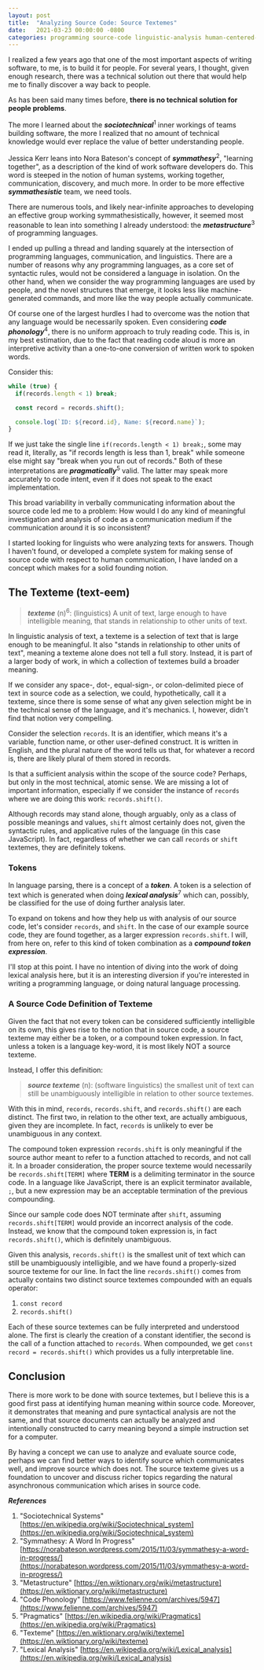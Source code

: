 ```yaml
---
layout: post
title:  "Analyzing Source Code: Source Textemes"
date:   2021-03-23 00:00:00 -0800
categories: programming source-code linguistic-analysis human-centered-source
---
```


I realized a few years ago that one of the most important aspects of writing software, to me, is to build it for people. For several years, I thought, given enough research, there was a technical solution out there that would help me to finally discover a way back to people.

As has been said many times before, **there is no technical solution for people problems**.

The more I learned about the **_sociotechnical_**<sup>1</sup> inner workings of teams building software, the more I realized that no amount of technical knowledge would ever replace the value of better understanding people.

Jessica Kerr leans into Nora Bateson's concept of **_symmathesy_**<sup>2</sup>, "learning together", as a description of the kind of work software developers do. This word is steeped in the notion of human systems, working together, communication, discovery, and much more. In order to be more effective **_symmathesistic_** team, we need tools.

There are numerous tools, and likely near-infinite approaches to developing an effective group working symmathesistically, however, it seemed most reasonable to lean into something I already understood: the **_metastructure_**<sup>3</sup> of programming languages.

I ended up pulling a thread and landing squarely at the intersection of programming languages, communication, and linguistics. There are a number of reasons why any programming languages, as a core set of syntactic rules, would not be considered a language in isolation. On the other hand, when we consider the way programming languages are used by people, and the novel structures that emerge, it looks less like machine-generated commands, and more like the way people actually communicate.<!--more-->

Of course one of the largest hurdles I had to overcome was the notion that any language would be necessarily spoken. Even considering **_code phonology_**<sup>4</sup>, there is no uniform approach to truly reading code. This is, in my best estimation, due to the fact that reading code aloud is more an interpretive activity than a one-to-one conversion of written work to spoken words.

Consider this:

```javascript
while (true) {
  if(records.length < 1) break;

  const record = records.shift();

  console.log(`ID: ${record.id}, Name: ${record.name}`);
}
```

If we just take the single line `if(records.length < 1) break;`, some may read it, literally, as "if records length is less than 1, break" while someone else might say "break when you run out of records." Both of these interpretations are **_pragmatically_**<sup>5</sup> valid. The latter may speak more accurately to code intent, even if it does not speak to the exact implementation.

This broad variability in verbally communicating information about the source code led me to a problem: How would I do any kind of meaningful investigation and analysis of code as a communication medium if the communication around it is so inconsistent?

I started looking for linguists who were analyzing texts for answers. Though I haven't found, or developed a complete system for making sense of source code with respect to human communication, I have landed on a concept which makes for a solid founding notion.

## The Texteme (text-eem) ##

> **_texteme_** (n)<sup>6</sup>: (linguistics) A unit of text, large enough to have intelligible meaning, that stands in relationship to other units of text.

In linguistic analysis of text, a texteme is a selection of text that is large enough to be meaningful. It also "stands in relationship to other units of text", meaning a texteme alone does not tell a full story. Instead, it is part of a larger body of work, in which a collection of textemes build a broader meaning.

If we consider any space-, dot-, equal-sign-, or colon-delimited piece of text in source code as a selection, we could, hypothetically, call it a texteme, since there is some sense of what any given selection might be in the technical sense of the language, and it's mechanics. I, however, didn't find that notion very compelling.

Consider the selection `records`. It is an identifier, which means it's a variable, function name, or other user-defined construct. It is written in English, and the plural nature of the word tells us that, for whatever a record is, there are likely plural of them stored in records.

Is that a sufficient analysis within the scope of the source code? Perhaps, but only in the most technical, atomic sense. We are missing a lot of important information, especially if we consider the instance of `records` where we are doing this work: `records.shift()`.

Although records may stand alone, though arguably, only as a class of possible meanings and values, `shift` almost certainly does not, given the syntactic rules, and applicative rules of the language (in this case JavaScript). In fact, regardless of whether we can call `records` or `shift` textemes, they are definitely tokens.

### Tokens ###

In language parsing, there is a concept of a **_token_**. A token is a selection of text which is generated when doing **_lexical analysis_**<sup>7</sup> which can, possibly, be classified for the use of doing further analysis later.

To expand on tokens and how they help us with analysis of our source code, let's consider `records`, and `shift`. In the case of our example source code, they are found together, as a larger expression `records.shift`. I will, from here on, refer to this kind of token combination as a **_compound token expression_**.

I'll stop at this point. I have no intention of diving into the work of doing lexical analysis here, but it is an interesting diversion if you're interested in writing a programming language, or doing natural language processing.

### A Source Code Definition of Texteme ###

Given the fact that not every token can be considered sufficiently intelligible on its own, this gives rise to the notion that in source code, a source texteme may either be a token, or a compound token expression. In fact, unless a token is a language key-word, it is most likely NOT a source texteme.

Instead, I offer this definition:

> **_source texteme_** (n): (software linguistics) the smallest unit of text can still be unambiguously intelligible in relation to other source textemes.

With this in mind, `records`, `records.shift`, and `records.shift()` are each distinct. The first two, in relation to the other text, are actually ambiguous, given they are incomplete. In fact, `records` is unlikely to ever be unambiguous in any context.

The compound token expression `records.shift` is only meaningful if the source author meant to refer to a function attached to records, and not call it. In a broader consideration, the proper source texteme would necessarily be `records.shift[TERM]` where **TERM** is a delimiting terminator in the source code. In a language like JavaScript, there is an explicit terminator available, `;`, but a new expression may be an acceptable termination of the previous compounding.

Since our sample code does NOT terminate after `shift`, assuming `records.shift[TERM]` would provide an incorrect analysis of the code. Instead, we know that the compound token expression is, in fact `records.shift()`, which is definitely unambiguous.

Given this analysis, `records.shift()` is the smallest unit of text which can still be unambiguously intelligible, and we have found a properly-sized source texteme for our line. In fact the line `records.shift()` comes from actually contains two distinct source textemes compounded with an equals operator:

1. `const record`
2. `records.shift()`

Each of these source textemes can be fully interpreted and understood alone. The first is clearly the creation of a constant identifier, the second is the call of a function attached to `records`. When compounded, we get `const record = records.shift()` which provides us a fully interpretable line.

## Conclusion ##

There is more work to be done with source textemes, but I believe this is a good first pass at identifying human meaning within source code. Moreover, it demonstrates that meaning and pure syntactical analysis are not the same, and that source documents can actually be analyzed and intentionally constructed to carry meaning beyond a simple instruction set for a computer.

By having a concept we can use to analyze and evaluate source code, perhaps we can find better ways to identify source which communicates well, and improve source which does not. The source texteme gives us a foundation to uncover and discuss richer topics regarding the natural asynchronous communication which arises in source code.

**_References_**

1. "Sociotechnical Systems" [https://en.wikipedia.org/wiki/Sociotechnical_system](https://en.wikipedia.org/wiki/Sociotechnical_system)
2. "Symmathesy: A Word In Progress" [https://norabateson.wordpress.com/2015/11/03/symmathesy-a-word-in-progress/](https://norabateson.wordpress.com/2015/11/03/symmathesy-a-word-in-progress/)
3. "Metastructure" [https://en.wiktionary.org/wiki/metastructure](https://en.wiktionary.org/wiki/metastructure)
4. "Code Phonology" [https://www.felienne.com/archives/5947](https://www.felienne.com/archives/5947)
5. "Pragmatics" [https://en.wikipedia.org/wiki/Pragmatics](https://en.wikipedia.org/wiki/Pragmatics)
6. "Texteme" [https://en.wiktionary.org/wiki/texteme](https://en.wiktionary.org/wiki/texteme)
7. "Lexical Analysis" [https://en.wikipedia.org/wiki/Lexical_analysis](https://en.wikipedia.org/wiki/Lexical_analysis)
